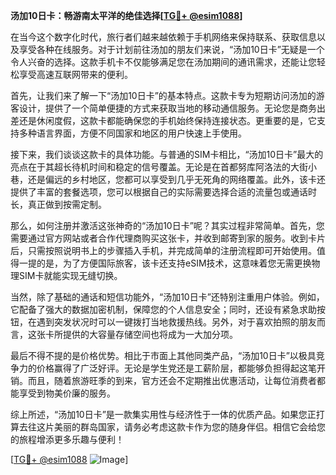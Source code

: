 **汤加10日卡：畅游南太平洋的绝佳选择[[TG💪+ @esim1088](https://t.me/s/esim1088)]**

在当今这个数字化时代，旅行者们越来越依赖于手机网络来保持联系、获取信息以及享受各种在线服务。对于计划前往汤加的朋友们来说，“汤加10日卡”无疑是一个令人兴奋的选择。这款手机卡不仅能够满足您在汤加期间的通讯需求，还能让您轻松享受高速互联网带来的便利。

首先，让我们来了解一下“汤加10日卡”的基本特点。这款卡专为短期访问汤加的游客设计，提供了一个简单便捷的方式来获取当地的移动通信服务。无论您是商务出差还是休闲度假，这款卡都能确保您的手机始终保持连接状态。更重要的是，它支持多种语言界面，方便不同国家和地区的用户快速上手使用。

接下来，我们谈谈这款卡的具体功能。与普通的SIM卡相比，“汤加10日卡”最大的亮点在于其超长待机时间和稳定的信号覆盖。无论是在首都努库阿洛法的大街小巷，还是偏远的乡村地区，您都可以享受到几乎无死角的网络覆盖。此外，该卡还提供了丰富的套餐选项，您可以根据自己的实际需要选择合适的流量包或通话时长，真正做到按需定制。

那么，如何注册并激活这张神奇的“汤加10日卡”呢？其实过程非常简单。首先，您需要通过官方网站或者合作代理商购买这张卡，并收到邮寄到家的服务。收到卡片后，只需按照说明书上的步骤插入手机，并完成简单的注册流程即可开始使用。值得一提的是，为了方便国际旅客，该卡还支持eSIM技术，这意味着您无需更换物理SIM卡就能实现无缝切换。

当然，除了基础的通话和短信功能外，“汤加10日卡”还特别注重用户体验。例如，它配备了强大的数据加密机制，保障您的个人信息安全；同时，还设有紧急求助按钮，在遇到突发状况时可以一键拨打当地救援热线。另外，对于喜欢拍照的朋友而言，这张卡所提供的大容量存储空间也将成为一大加分项。

最后不得不提的是价格优势。相比于市面上其他同类产品，“汤加10日卡”以极具竞争力的价格赢得了广泛好评。无论是学生党还是工薪阶层，都能够负担得起这笔开销。而且，随着旅游旺季的到来，官方还会不定期推出优惠活动，让每位消费者都能享受到物美价廉的服务。

综上所述，“汤加10日卡”是一款集实用性与经济性于一体的优质产品。如果您正打算去往这片美丽的群岛国家，请务必考虑这款卡作为您的随身伴侣。相信它会给您的旅程增添更多乐趣与便利！

[[TG💪+ @esim1088](https://t.me/s/esim1088) ![Image](https://i.postimg.cc/4NQfJmqS/Snipaste-2025-05-13-00-14-12.png)]
